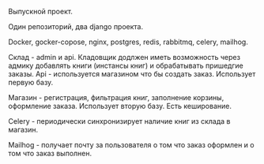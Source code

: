 Выпускной проект.

Один репозиторий, два django проекта.

Docker, gocker-copose, nginx, postgres, redis, rabbitmq, celery, mailhog.



Склад - admin и api. Кладовщик додлжен иметь возможность через адмику добавлять книги (инстансы книг) и обрабатывать пришедгие заказы. Api - используется магазином что бы создать заказ. Использует первую базу.



Магазин - регистрация, фильтрация книг, заполнение корзины, оформление заказа. Использует вторую базу. Есть кеширование.



Celery - периодически синхронизирует наличие книг из склада в магазин.



Mailhog - получает почту за пользователя о том что заказ оформлен и о том что заказ выполнен.